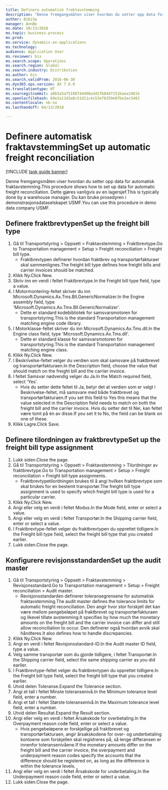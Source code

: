 ```yaml
--- 
title: Definere automatisk fraktavstemming
description: "Denne fremgangsmåten viser hvordan du setter opp data for automatisk fraktavstemming."
author: BibiSp
manager: AnnBe
ms.date: 10/13/2016
ms.topic: business-process
ms.prod: 
ms.service: dynamics-ax-applications
ms.technology: 
audience: Application User
ms.reviewer: bis
ms.search.scope: Operations
ms.search.region: Global
ms.search.industry: Distribution
ms.author: bis
ms.search.validFrom: 2016-06-30
ms.dyn365.ops.version: AX 7.0.0
ms.translationtype: HT
ms.sourcegitcommit: a8b5a5af5108744406a3d2fb84d7151baea2481b
ms.openlocfilehash: 69e2a11d3a8c51d11c4c53e76359e07be1ec5402
ms.contentlocale: nb-no
ms.lasthandoff: 04/13/2018

---
```

# <a name="set-up-automatic-freight-reconciliation"></a><span data-ttu-id="b6dbc-103">Definere automatisk fraktavstemming</span><span class="sxs-lookup"><span data-stu-id="b6dbc-103">Set up automatic freight reconciliation</span></span>

[!INCLUDE [task guide banner](../../includes/task-guide-banner.md)]

<span data-ttu-id="b6dbc-104">Denne fremgangsmåten viser hvordan du setter opp data for automatisk fraktavstemming.</span><span class="sxs-lookup"><span data-stu-id="b6dbc-104">This procedure shows how to set up data for automatic freight reconciliation.</span></span> <span data-ttu-id="b6dbc-105">Dette gjøres vanligvis av en lagersjef.</span><span class="sxs-lookup"><span data-stu-id="b6dbc-105">This is typically done by a warehouse manager.</span></span> <span data-ttu-id="b6dbc-106">Du kan bruke prosedyren i demonstrasjonsdataselskapet USMF.</span><span class="sxs-lookup"><span data-stu-id="b6dbc-106">You can use this procedure in demo data company USMF.</span></span>


## <a name="set-up-the-freight-bill-type"></a><span data-ttu-id="b6dbc-107">Definere fraktbrevtypen</span><span class="sxs-lookup"><span data-stu-id="b6dbc-107">Set up the freight bill type</span></span>
1. <span data-ttu-id="b6dbc-108">Gå til Transportstyring > Oppsett > Fraktavstemming > Fraktbrevtype.</span><span class="sxs-lookup"><span data-stu-id="b6dbc-108">Go to Transportation management > Setup > Freight reconciliation > Freight bill type.</span></span>
    * <span data-ttu-id="b6dbc-109">Fraktbrevtypen definerer hvordan fraktbrev og transportørfakturaer skal sammenlignes.</span><span class="sxs-lookup"><span data-stu-id="b6dbc-109">The freight bill type defines how freight bills and carrier invoices  should be matched.</span></span>  
2. <span data-ttu-id="b6dbc-110">Klikk Ny.</span><span class="sxs-lookup"><span data-stu-id="b6dbc-110">Click New.</span></span>
3. <span data-ttu-id="b6dbc-111">Skriv inn en verdi i feltet Fraktbrevtype.</span><span class="sxs-lookup"><span data-stu-id="b6dbc-111">In the Freight bill type field, type a value.</span></span>
4. <span data-ttu-id="b6dbc-112">I Motormontering-feltet skriver du inn Microsoft.Dynamics.Ax.Tms.Bll.GenericNormalizer.</span><span class="sxs-lookup"><span data-stu-id="b6dbc-112">In the Engine assembly field, type 'Microsoft.Dynamics.Ax.Tms.Bll.GenericNormalizer'.</span></span>
    * <span data-ttu-id="b6dbc-113">Dette er standard kodebibliotek for samsvarsmotoren for transportstyring.</span><span class="sxs-lookup"><span data-stu-id="b6dbc-113">This is the standard Transportation management matching engine code library.</span></span>  
5. <span data-ttu-id="b6dbc-114">I Motorklasse-feltet skriver du inn Microsoft.Dynamics.Ax.Tms.dll.</span><span class="sxs-lookup"><span data-stu-id="b6dbc-114">In the Engine class field, type 'Microsoft.Dynamics.Ax.Tms.dll'.</span></span>
    * <span data-ttu-id="b6dbc-115">Dette er standard klasse for samsvarsmotoren for transportstyring.</span><span class="sxs-lookup"><span data-stu-id="b6dbc-115">This is the standard Transportation management matching engine class.</span></span>  
6. <span data-ttu-id="b6dbc-116">Klikk Ny.</span><span class="sxs-lookup"><span data-stu-id="b6dbc-116">Click New.</span></span>
7. <span data-ttu-id="b6dbc-117">I Beskrivelse-feltet velger du verdien som skal samsvare på fraktbrevet og transportørfakturaen.</span><span class="sxs-lookup"><span data-stu-id="b6dbc-117">In the Description field, choose the value that should match on the freight bill and the carrier invoice.</span></span>  
8. <span data-ttu-id="b6dbc-118">I feltet Samsvar nødvendig velger du Ja.</span><span class="sxs-lookup"><span data-stu-id="b6dbc-118">In the Match required field, select 'Yes'.</span></span>
    * <span data-ttu-id="b6dbc-119">Hvis du setter dette feltet til Ja, betyr det at verdien som er valgt i Beskrivelse-feltet, må samsvare med både fraktbrevet og transportørfakturaen.</span><span class="sxs-lookup"><span data-stu-id="b6dbc-119">If you set this field to Yes this means that the value selected in the Description field needs to match on both the freight bill and the carrier invoice.</span></span> <span data-ttu-id="b6dbc-120">Hvis du setter det til Nei, kan feltet være tomt på én av disse.</span><span class="sxs-lookup"><span data-stu-id="b6dbc-120">If you set it to No, the field can be blank on one of these.</span></span>  
9. <span data-ttu-id="b6dbc-121">Klikk Lagre.</span><span class="sxs-lookup"><span data-stu-id="b6dbc-121">Click Save.</span></span>

## <a name="set-up-the-freight-bill-type-assignment"></a><span data-ttu-id="b6dbc-122">Definere tilordningen av fraktbrevtype</span><span class="sxs-lookup"><span data-stu-id="b6dbc-122">Set up the freight bill type assignment</span></span>
1. <span data-ttu-id="b6dbc-123">Lukk siden.</span><span class="sxs-lookup"><span data-stu-id="b6dbc-123">Close the page.</span></span>
2. <span data-ttu-id="b6dbc-124">Gå til Transportstyring > Oppsett > Fraktavstemming > Tilordninger av fraktbrevtype.</span><span class="sxs-lookup"><span data-stu-id="b6dbc-124">Go to Transportation management > Setup > Freight reconciliation > Freight bill type assignments.</span></span>
    * <span data-ttu-id="b6dbc-125">Fraktbrevtypetilordningen brukes til å angi hvilken fraktbrevtype som skal brukes for en bestemt transportør.</span><span class="sxs-lookup"><span data-stu-id="b6dbc-125">The freight bill type assignment is used to specify which freight bill type is used for a particular carrier.</span></span>   
3. <span data-ttu-id="b6dbc-126">Klikk Ny.</span><span class="sxs-lookup"><span data-stu-id="b6dbc-126">Click New.</span></span>
4. <span data-ttu-id="b6dbc-127">Angi eller velg en verdi i feltet Modus.</span><span class="sxs-lookup"><span data-stu-id="b6dbc-127">In the Mode field, enter or select a value.</span></span>
5. <span data-ttu-id="b6dbc-128">Angi eller velg en verdi i feltet Transportør.</span><span class="sxs-lookup"><span data-stu-id="b6dbc-128">In the Shipping carrier field, enter or select a value.</span></span>
6. <span data-ttu-id="b6dbc-129">I Fraktbrevtype-feltet velger du fraktbrevtypen du opprettet tidligere.</span><span class="sxs-lookup"><span data-stu-id="b6dbc-129">In the Freight bill type field, select the freight bill type that you created earlier.</span></span>
7. <span data-ttu-id="b6dbc-130">Lukk siden.</span><span class="sxs-lookup"><span data-stu-id="b6dbc-130">Close the page.</span></span>

## <a name="set-up-the-audit-master"></a><span data-ttu-id="b6dbc-131">Konfigurere revisjonsstandarden</span><span class="sxs-lookup"><span data-stu-id="b6dbc-131">Set up the audit master</span></span>
1. <span data-ttu-id="b6dbc-132">Gå til Transportstyring > Oppsett > Fraktavstemming > Revisjonsstandard.</span><span class="sxs-lookup"><span data-stu-id="b6dbc-132">Go to Transportation management > Setup > Freight reconciliation > Audit master.</span></span>
    * <span data-ttu-id="b6dbc-133">Revisjonsstandarden definerer toleransegrensene for automatisk fraktavstemming.</span><span class="sxs-lookup"><span data-stu-id="b6dbc-133">The audit master defines the tolerance limits for automatic freight reconciliation.</span></span> <span data-ttu-id="b6dbc-134">Den angir hvor stor forskjell det kan være mellom pengebeløpet på fraktbrevet og transportørfakturaen og likevel tillate avstemming.</span><span class="sxs-lookup"><span data-stu-id="b6dbc-134">It specifies by how much the monetary amounts on the freight bill and the carrier invoice can differ and still allow reconciliation to occur.</span></span> <span data-ttu-id="b6dbc-135">Den definerer også hvordan avvik skal håndteres.</span><span class="sxs-lookup"><span data-stu-id="b6dbc-135">It also defines how to handle discrepancies.</span></span>  
2. <span data-ttu-id="b6dbc-136">Klikk Ny.</span><span class="sxs-lookup"><span data-stu-id="b6dbc-136">Click New.</span></span>
3. <span data-ttu-id="b6dbc-137">Angi en verdi i feltet Revisjonsstandard-ID.</span><span class="sxs-lookup"><span data-stu-id="b6dbc-137">In the Audit master ID field, type a value.</span></span>
4. <span data-ttu-id="b6dbc-138">Velg samme transportør som du gjorde tidligere, i feltet Transportør.</span><span class="sxs-lookup"><span data-stu-id="b6dbc-138">In the Shipping carrier  field, select the same shipping carrier as you did earlier.</span></span>
5. <span data-ttu-id="b6dbc-139">I Fraktbrevtype-feltet velger du fraktbrevtypen du opprettet tidligere.</span><span class="sxs-lookup"><span data-stu-id="b6dbc-139">In the Freight bill type field, select the freight bill type that you created earlier.</span></span>
6. <span data-ttu-id="b6dbc-140">Utvid delen Toleranse.</span><span class="sxs-lookup"><span data-stu-id="b6dbc-140">Expand the Tolerance section.</span></span>
7. <span data-ttu-id="b6dbc-141">Angi et tall i feltet Minste toleransenivå.</span><span class="sxs-lookup"><span data-stu-id="b6dbc-141">In the Minimum tolerance level field, enter a number.</span></span>
8. <span data-ttu-id="b6dbc-142">Angi et tall i feltet Største toleransenivå.</span><span class="sxs-lookup"><span data-stu-id="b6dbc-142">In the Maximum tolerance level field, enter a number.</span></span>
9. <span data-ttu-id="b6dbc-143">Utvid delen Resultat.</span><span class="sxs-lookup"><span data-stu-id="b6dbc-143">Expand the Result section.</span></span>
10. <span data-ttu-id="b6dbc-144">Angi eller velg en verdi i feltet Årsakskode for overbetaling.</span><span class="sxs-lookup"><span data-stu-id="b6dbc-144">In the Overpayment reason code field, enter or select a value.</span></span>
    * <span data-ttu-id="b6dbc-145">Hvis pengebeløpene er forskjellige på fraktbrevet og transportørfakturaen, angir årsakskodene for over- og underbetaling kontoene som forskjellen skal registreres på, så lenge differansen er innenfor toleransenivåene.</span><span class="sxs-lookup"><span data-stu-id="b6dbc-145">If the monetary amounts differ on the freight bill and the carrier invoice, the overpayment and underpayment reason codes specify the accounts that the difference should be registered on, as long as the difference is within the tolerance levels.</span></span>  
11. <span data-ttu-id="b6dbc-146">Angi eller velg en verdi i feltet Årsakskode for underbetaling.</span><span class="sxs-lookup"><span data-stu-id="b6dbc-146">In the Underpayment reason code field, enter or select a value.</span></span>
12. <span data-ttu-id="b6dbc-147">Lukk siden.</span><span class="sxs-lookup"><span data-stu-id="b6dbc-147">Close the page.</span></span>


